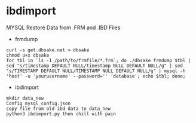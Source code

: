 # ibdimport
MYSQL Restore Data from .FRM and .IBD Files


- frmdump
```
curl -s get.dbsake.net > dbsake
chmod u+x dbsake
for tbl in `ls -1 /path/to/frmfile/*.frm`; do ./dbsake frmdump $tbl | sed "s/timestamp DEFAULT NULL/timestamp NULL DEFAULT NULL/g" | sed "s/TIMESTAMP DEFAULT NULL/TIMESTAMP NULL DEFAULT NULL/g" | mysql -h 'host' -u 'yourusername' --password='' 'database'; echo $tbl; done;
```
- ibdimport
```
mkdir data_new
Config mysql_config.json
copy file from old ibd data to data_new
python3 ibdimport.py then chill with pain
```
